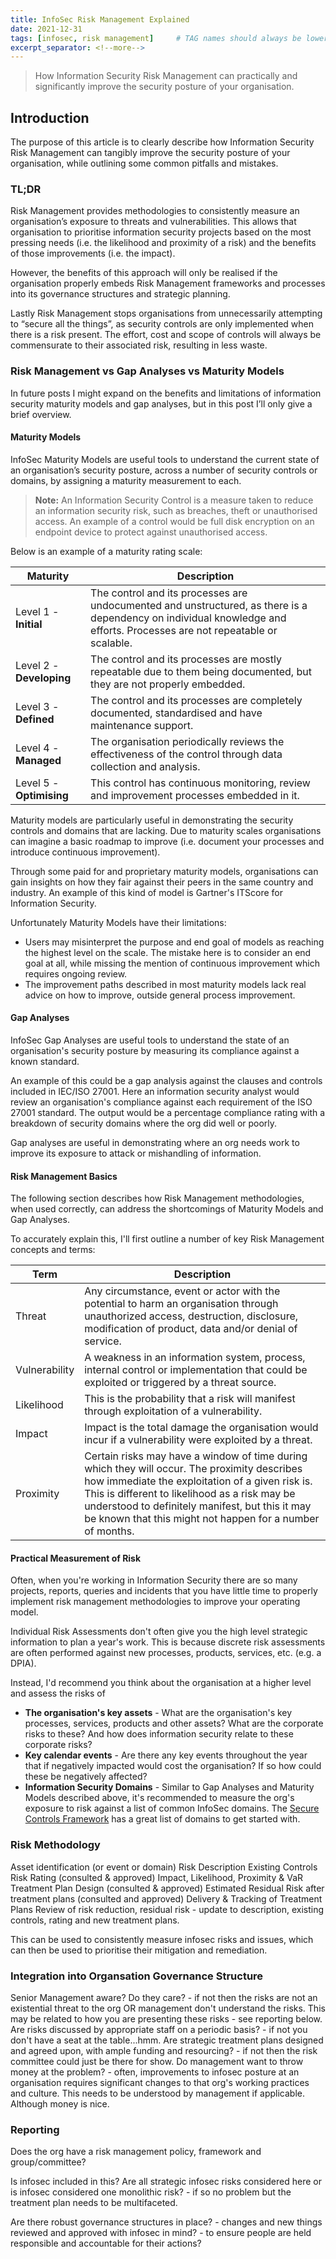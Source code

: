 ```yaml
---
title: InfoSec Risk Management Explained
date: 2021-12-31
tags: [infosec, risk management]     # TAG names should always be lowercase
excerpt_separator: <!--more-->
---
```


> How Information Security Risk Management can practically and significantly improve the security posture of your organisation.
<!--more-->

## Introduction
The purpose of this article is to clearly describe how Information Security Risk Management can tangibly improve the security posture of your organisation, while outlining some common pitfalls and mistakes.

### TL;DR
Risk Management provides methodologies to consistently measure an organisation’s exposure to threats and vulnerabilities. This allows that organisation to prioritise information security projects based on the most pressing needs (i.e. the likelihood and proximity of a risk) and the benefits of those improvements (i.e. the impact).

However, the benefits of this approach will only be realised if the organisation properly embeds Risk Management frameworks and processes into its governance structures and strategic planning.

Lastly Risk Management stops organisations from unnecessarily attempting to “secure all the things”, as security controls are only implemented when there is a risk present. The effort, cost and scope of controls will always be commensurate to their associated risk, resulting in less waste.  

### Risk Management vs Gap Analyses vs Maturity Models
In future posts I might expand on the benefits and limitations of information security maturity models and gap analyses, but in this post I’ll only give a brief overview.

#### Maturity Models
InfoSec Maturity Models are useful tools to understand the current state of an organisation’s security posture, across a number of security controls or domains, by assigning a maturity measurement to each.

> **Note:** An Information Security Control is a measure taken to reduce an information security risk, such as breaches, theft or unauthorised access. An example of a control would be full disk encryption on an endpoint device to protect against unauthorised access. 

Below is an example of a maturity rating scale:

| **Maturity** | **Description** |
|-----------------------------|-----|
| Level 1 - **Initial** | The control and its processes are undocumented and unstructured, as there is a dependency on individual knowledge and efforts. Processes are not repeatable or scalable. |
| Level 2 - **Developing** | The control and its processes are mostly repeatable due to them being documented, but they are not properly embedded. |
|Level 3 - **Defined** | The control and its processes are completely documented, standardised and have maintenance support.
|Level 4 - **Managed** | The organisation periodically reviews the effectiveness of the control through data collection and analysis.
|Level 5 - **Optimising** | This control has continuous monitoring, review and improvement processes embedded in it. |  
 
Maturity models are particularly useful in demonstrating the security controls and domains that are lacking. Due to maturity scales organisations can imagine a basic roadmap to improve (i.e. document your processes and introduce continuous improvement).

Through some paid for and proprietary maturity models, organisations can gain insights on how they fair against their peers in the same country and industry. An example of this kind of model is Gartner's ITScore for Information Security.

Unfortunately Maturity Models have their limitations:
 - Users may misinterpret the purpose and end goal of models as reaching the highest level on the scale. The mistake here is to consider an end goal at all, while missing the mention of continuous improvement which requires ongoing review.
 - The improvement paths described in most maturity models lack real advice on how to improve, outside general process improvement.

#### Gap Analyses
InfoSec Gap Analyses are useful tools to understand the state of an organisation's security posture by measuring its compliance against a known standard.

An example of this could be a gap analysis against the clauses and controls included in IEC/ISO 27001. Here an information security analyst would review an organisation's compliance against each requirement of the ISO 27001 standard. The output would be a percentage compliance rating with a breakdown of security domains where the org did well or poorly.

Gap analyses are useful in demonstrating where an org needs work to improve its exposure to attack or mishandling of information.

#### Risk Management Basics
The following section describes how Risk Management methodologies, when used correctly, can address the shortcomings of Maturity Models and Gap Analyses.

To accurately explain this, I'll first outline a number of key Risk Management concepts and terms:

| **Term** | **Description** |
|--|--|
| Threat | Any circumstance, event or actor with the potential to harm an organisation through unauthorized access, destruction, disclosure, modification of product, data and/or denial of service. |
| Vulnerability | A weakness in an information system, process, internal control or implementation that could be exploited or triggered by a threat source.|
|Likelihood | This is the probability that a risk will manifest through exploitation of a vulnerability.
| Impact | Impact is the total damage the organisation would incur if a vulnerability were exploited by a threat. | 
| Proximity | Certain risks may have a window of time during which they will occur. The proximity describes how immediate the exploitation of a given risk is. This is different to likelihood as a risk may be understood to definitely manifest, but this it may be known that this might not happen for a number of months.|

#### Practical Measurement of Risk
Often, when you're working in Information Security there are so many projects, reports, queries and incidents that you have little time to properly implement risk management methodologies to improve your operating model.

Individual Risk Assessments don't often give you the high level strategic information to plan a year's work. This is because discrete risk assessments are often performed against new processes, products, services, etc. (e.g. a DPIA). 

Instead, I'd recommend you think about the organisation at a higher level and assess the risks of


- **The organisation's key assets** - What are the organisation's key processes, services, products and other assets? What are the corporate risks to these? And how does information security relate to these corporate risks?
- **Key calendar events** - Are there any key events throughout the year that if negatively impacted would cost the organisation? If so how could these be negatively affected?
- **Information Security Domains** - Similar to Gap Analyses and Maturity Models described above, it's recommended to measure the org's exposure to risk against a list of common InfoSec domains. The [Secure Controls Framework](https://www.securecontrolsframework.com/scf-domains "Secure Controls Framework") has a great list of domains to get started with.

### Risk Methodology

Asset identification (or event or domain)
Risk Description
Existing Controls
Risk Rating (consulted & approved)
	Impact, Likelihood, Proximity & VaR
Treatment Plan Design (consulted & approved)
Estimated Residual Risk after treatment plans (consulted and approved)
Delivery & Tracking of Treatment Plans
Review of risk reduction, residual risk - update to description, existing controls, rating and new treatment plans.

This can be used to consistently measure infosec risks and issues, which can then be used to prioritise their mitigation and remediation.

### Integration into Organsation Governance Structure

Senior Management aware?
Do they care? - if not then the risks are not an existential threat to the org OR management don't understand the risks. This may be related to how you are presenting these risks - see reporting below.
Are risks discussed by appropriate staff on a periodic basis? - if not you don't have a seat at the table...hmm.
Are strategic treatment plans designed and agreed upon, with ample funding and resourcing?  - if not then the risk committee could just be there for show.
Do management want to throw money at the problem? - often, improvements to infosec posture at an organisation requires significant changes to that org's working practices and culture. This needs to be understood by management if applicable. Although money is nice.

### Reporting

Does the org have a risk management policy, framework and group/committee?

Is infosec included in this? 
Are all strategic infosec risks considered here or is infosec considered one monolithic risk? - if so no problem but the treatment plan needs to be multifaceted. 

Are there robust governance structures in place?
	- changes and new things reviewed and approved with infosec in mind?
	- to ensure people are held responsible and accountable for their actions? 